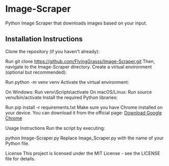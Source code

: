 # Image-Scraper
Python Image Scraper that downloads images based on your input.

## Installation Instructions
Clone the repository (if you haven't already):

Run git clone https://github.com/FlyingGrasss/Image-Scraper.git
Then, navigate to the Image-Scraper directory.
Create a virtual environment (optional but recommended):

Run python -m venv venv
Activate the virtual environment:

On Windows: Run venv\Scripts\activate
On macOS/Linux: Run source venv/bin/activate
Install the required Python libraries:

Run pip install -r requirements.txt
Make sure you have Chrome installed on your device. You can download it from the official page: [Download Google Chrome](https://www.google.com/chrome/)

Usage Instructions
Run the script by executing:

python Image-Scraper.py
Replace Image_Scraper.py with the name of your Python file.

License
This project is licensed under the MIT License - see the LICENSE file for details.

